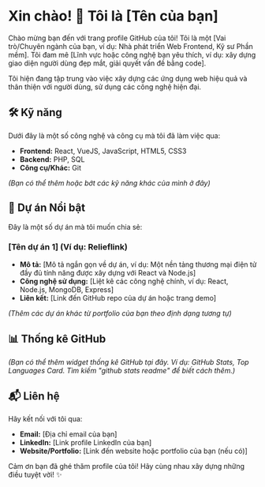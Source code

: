

# Xin chào! 👋 Tôi là [Tên của bạn]

Chào mừng bạn đến với trang profile GitHub của tôi! Tôi là một [Vai trò/Chuyên ngành của bạn, ví dụ: Nhà phát triển Web Frontend, Kỹ sư Phần mềm]. Tôi đam mê [Lĩnh vực hoặc công nghệ bạn yêu thích, ví dụ: xây dựng giao diện người dùng đẹp mắt, giải quyết vấn đề bằng code].

Tôi hiện đang tập trung vào việc xây dựng các ứng dụng web hiệu quả và thân thiện với người dùng, sử dụng các công nghệ hiện đại.

## 🛠️ Kỹ năng

Dưới đây là một số công nghệ và công cụ mà tôi đã làm việc qua:

*   **Frontend:** React, VueJS, JavaScript, HTML5, CSS3
*   **Backend:** PHP, SQL
*   **Công cụ/Khác:** Git

*(Bạn có thể thêm hoặc bớt các kỹ năng khác của mình ở đây)*

## 🚀 Dự án Nổi bật

Đây là một số dự án mà tôi muốn chia sẻ:

### [Tên dự án 1] (Ví dụ: Relieflink)

*   **Mô tả:** [Mô tả ngắn gọn về dự án, ví dụ: Một nền tảng thương mại điện tử đầy đủ tính năng được xây dựng với React và Node.js]
*   **Công nghệ sử dụng:** [Liệt kê các công nghệ chính, ví dụ: React, Node.js, MongoDB, Express]
*   **Liên kết:** [Link đến GitHub repo của dự án hoặc trang demo]

*(Thêm các dự án khác từ portfolio của bạn theo định dạng tương tự)*

## 📊 Thống kê GitHub

*(Bạn có thể thêm widget thống kê GitHub tại đây. Ví dụ: GitHub Stats, Top Languages Card. Tìm kiếm "github stats readme" để biết cách thêm.)*

## 📬 Liên hệ

Hãy kết nối với tôi qua:

*   **Email:** [Địa chỉ email của bạn]
*   **LinkedIn:** [Link profile LinkedIn của bạn]
*   **Website/Portfolio:** [Link đến website hoặc portfolio của bạn (nếu có)]

Cảm ơn bạn đã ghé thăm profile của tôi! Hãy cùng nhau xây dựng những điều tuyệt vời! ✨
